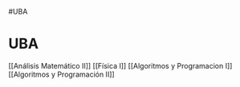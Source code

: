 #UBA
# UBA
[[Análisis Matemático II]]
[[Física I]]
[[Algoritmos y Programacion I]]
[[Algoritmos y Programación II]]